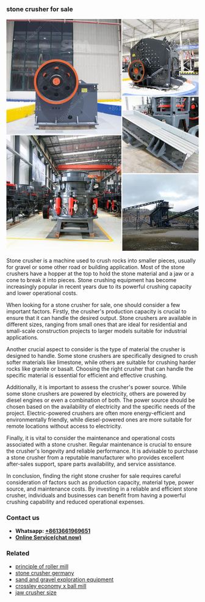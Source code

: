 <h3>stone crusher for sale</h3><img src='1702950524.jpg' alt=''><p>Stone crusher is a machine used to crush rocks into smaller pieces, usually for gravel or some other road or building application. Most of the stone crushers have a hopper at the top to hold the stone material and a jaw or a cone to break it into pieces. Stone crushing equipment has become increasingly popular in recent years due to its powerful crushing capacity and lower operational costs.</p><p>When looking for a stone crusher for sale, one should consider a few important factors. Firstly, the crusher's production capacity is crucial to ensure that it can handle the desired output. Stone crushers are available in different sizes, ranging from small ones that are ideal for residential and small-scale construction projects to larger models suitable for industrial applications.</p><p>Another crucial aspect to consider is the type of material the crusher is designed to handle. Some stone crushers are specifically designed to crush softer materials like limestone, while others are suitable for crushing harder rocks like granite or basalt. Choosing the right crusher that can handle the specific material is essential for efficient and effective crushing.</p><p>Additionally, it is important to assess the crusher's power source. While some stone crushers are powered by electricity, others are powered by diesel engines or even a combination of both. The power source should be chosen based on the availability of electricity and the specific needs of the project. Electric-powered crushers are often more energy-efficient and environmentally friendly, while diesel-powered ones are more suitable for remote locations without access to electricity.</p><p>Finally, it is vital to consider the maintenance and operational costs associated with a stone crusher. Regular maintenance is crucial to ensure the crusher's longevity and reliable performance. It is advisable to purchase a stone crusher from a reputable manufacturer who provides excellent after-sales support, spare parts availability, and service assistance.</p><p>In conclusion, finding the right stone crusher for sale requires careful consideration of factors such as production capacity, material type, power source, and maintenance costs. By investing in a reliable and efficient stone crusher, individuals and businesses can benefit from having a powerful crushing capability and reduced operational expenses.</p><h3>Contact us</h3><ul><li><strong>Whatsapp:&nbsp;<a href="https://wa.me/8613661969651">+8613661969651</a></strong></li><li><a href="https://swt.shibang-china.com/?git&amp;zhl&amp;stone crusher for sale"><strong>Online Service(chat now)</strong></a></li></ul><h3>Related</h3><ul><li><a href='principle of roller mill.md'>principle of roller mill</a></li><li><a href='stone crusher germany.md'>stone crusher germany</a></li><li><a href='sand and gravel exploration equipment.md'>sand and gravel exploration equipment</a></li><li><a href='crossley economy x ball mill.md'>crossley economy x ball mill</a></li><li><a href='jaw crusher size.md'>jaw crusher size</a></li></ul>